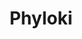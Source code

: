 ---
title: "Phyloki"
excerpt: "<b>About:</b> Tool to fetch metadata for phylogenetic trees annotation<br/><b>Status:</b> Released<br/>![Pepy Total Downloads](https://img.shields.io/pepy/dt/Phyloki?style=flat&logoColor=white&label=Downloads&color=blue)<br/><img src='/images/tools/phyloki.png' width='500px'>"
collection: tools
external_url: https://github.com/iliapopov17/phyloki
---